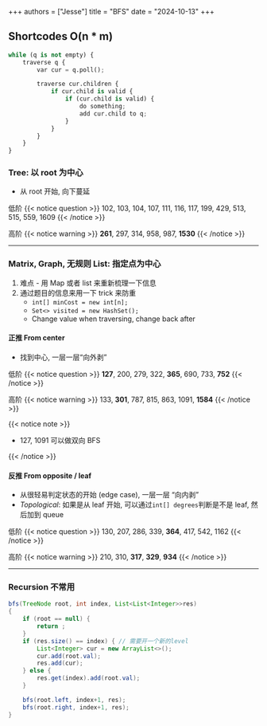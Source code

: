 +++
authors = ["Jesse"]
title = "BFS"
date = "2024-10-13"
+++

## Shortcodes O(n \* m)

```python
while (q is not empty) {
	traverse q {
		var cur = q.poll();

		traverse cur.children {
			if cur.child is valid {
				if (cur.child is valid) {
					do something;
					add cur.child to q;
				}
			}
		}
	}
}
```

### Tree: 以 root 为中心

- 从 root 开始, 向下蔓延

低阶
{{< notice question >}}
102, 103, 104, 107, 111, 116, 117, 199, 429, 513, 515, 559, 1609
{{< /notice >}}

高阶
{{< notice warning >}}
**261**, 297, 314, 958, 987, **1530**
{{< /notice >}}

---

### Matrix, Graph, 无规则 List: 指定点为中心

1. 难点 - 用 Map 或者 list 来重新梳理一下信息
2. 通过题目的信息来用一下 trick 来防重
   - `int[] minCost = new int[n];`
   - `Set<> visited = new HashSet();`
   - Change value when traversing, change back after

#### 正推 From center

- 找到中心, 一层一层“向外剥”

低阶
{{< notice question >}}
**127**, 200, 279, 322, **365**, 690, 733, **752**
{{< /notice >}}

高阶
{{< notice warning >}}
133, **301**, 787, 815, 863, 1091, **1584**
{{< /notice >}}

{{< notice note >}}

- 127, 1091 可以做双向 BFS

{{< /notice >}}

#### 反推 From opposite / leaf

- 从很轻易判定状态的开始 (edge case), 一层一层 “向内剥”
- _Topological_: 如果是从 leaf 开始, 可以通过`int[] degrees`判断是不是 leaf, 然后加到 queue

低阶
{{< notice question >}}
130, 207, 286, 339, **364**, 417, 542, 1162
{{< /notice >}}

高阶
{{< notice warning >}}
210, 310, **317**, **329**, **934**
{{< /notice >}}

---

### Recursion 不常用

```java
bfs(TreeNode root, int index, List<List<Integer>>res)
{
	if (root == null) {
		return ;
	}
	if (res.size() == index) { // 需要开一个新的level
		List<Integer> cur = new ArrayList<>();
		cur.add(root.val);
		res.add(cur);
	} else {
		res.get(index).add(root.val);
	}

	bfs(root.left, index+1, res);
	bfs(root.right, index+1, res);
}
```
